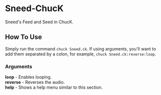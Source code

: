 # Sneed-ChucK
Sneed's Feed and Seed in ChucK.

## How To Use
Simply run the command ``chuck Sneed.ck``. If using arguments, you'll want to add them separated by a colon, for example, ``chuck Sneed.ck:reverse:loop``.
### Arguments
**loop** - Enables looping.<br>
**reverse** - Reverses the audio.<br>
**help** - Shows a help menu similar to this section.<br>